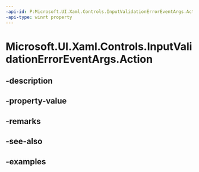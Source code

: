 ```yaml
---
-api-id: P:Microsoft.UI.Xaml.Controls.InputValidationErrorEventArgs.Action
-api-type: winrt property
---
```


# Microsoft.UI.Xaml.Controls.InputValidationErrorEventArgs.Action

<!--
public Microsoft.UI.Xaml.Controls.InputValidationErrorEventAction Action { get; }
-->


## -description

## -property-value

## -remarks

## -see-also

## -examples


